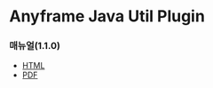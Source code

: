 Anyframe Java Util Plugin
====

### 매뉴얼(1.1.0)
* [HTML](http://dev.anyframejava.org/docs/anyframe/plugin/optional/util/1.1.0/reference/htmlsingle/util.html)
* [PDF](http://dev.anyframejava.org/docs/anyframe/plugin/optional/util/1.1.0/reference/pdf/util-1.1.0.pdf)

